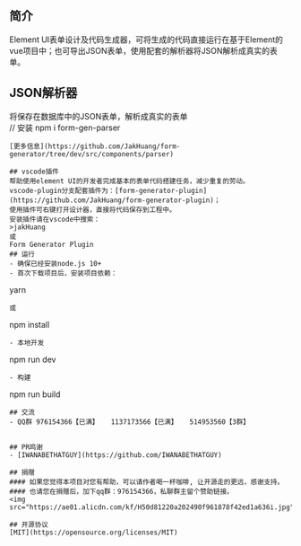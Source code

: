 ## 简介
Element UI表单设计及代码生成器，可将生成的代码直接运行在基于Element的vue项目中；也可导出JSON表单，使用配套的解析器将JSON解析成真实的表单。 
## JSON解析器
将保存在数据库中的JSON表单，解析成真实的表单  
// 安装
npm i form-gen-parser
```
[更多信息](https://github.com/JakHuang/form-generator/tree/dev/src/components/parser) 

## vscode插件
帮助使用element UI的开发者完成基本的表单代码搭建任务，减少重复的劳动。  
vscode-plugin分支配套插件为：[form-generator-plugin](https://github.com/JakHuang/form-generator-plugin)；  
使用插件可右键打开设计器，直接将代码保存到工程中。  
安装插件请在vscode中搜索：
>jakHuang   
或  
Form Generator Plugin
## 运行
- 确保已经安装node.js 10+
- 首次下载项目后，安装项目依赖：
```
yarn
```
或
```
npm install
```
- 本地开发
```
npm run dev
```
- 构建
```
npm run build
```
## 交流
- QQ群 976154366【已满】   1137173566【已满】   514953560【3群】


## PR鸣谢
- [IWANABETHATGUY](https://github.com/IWANABETHATGUY)

## 捐赠
#### 如果您觉得本项目对您有帮助，可以请作者喝一杯咖啡, 让开源走的更远，感谢支持。  
#### 也请您在捐赠后，加下qq群：976154366，私聊群主留个赞助链接。
<img src="https://ae01.alicdn.com/kf/H50d81220a202490f961878f42ed1a636i.jpg">

## 开源协议
[MIT](https://opensource.org/licenses/MIT)
